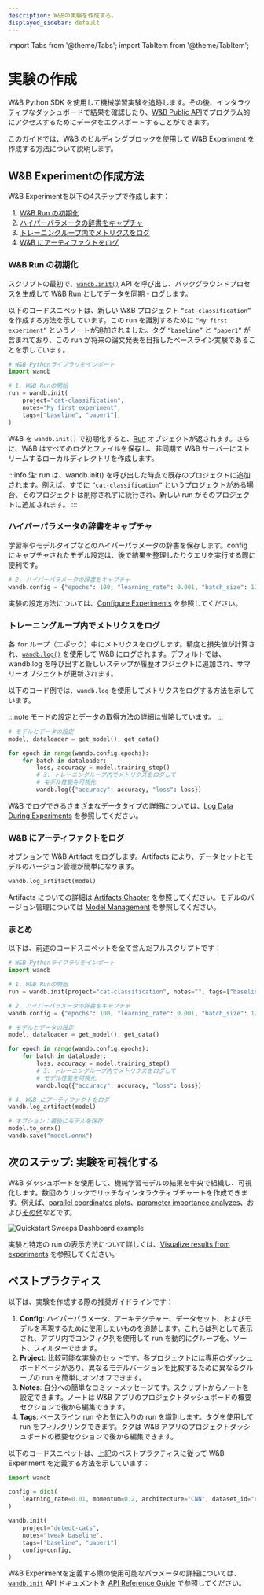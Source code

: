 ```yaml
---
description: W&Bの実験を作成する。
displayed_sidebar: default
---
```


import Tabs from '@theme/Tabs';
import TabItem from '@theme/TabItem';


# 実験の作成

<head>
  <title>W&B 実験の開始</title>
</head>

W&B Python SDK を使用して機械学習実験を追跡します。その後、インタラクティブなダッシュボードで結果を確認したり、[W&B Public API](../../ref/python/public-api/README.md)でプログラム的にアクセスするためにデータをエクスポートすることができます。

このガイドでは、W&B のビルディングブロックを使用して W&B Experiment を作成する方法について説明します。

## W&B Experimentの作成方法

W&B Experimentを以下の4ステップで作成します：

1. [W&B Run の初期化](#initialize-a-wb-run)
2. [ハイパーパラメータの辞書をキャプチャ](#capture-a-dictionary-of-hyperparameters)
3. [トレーニングループ内でメトリクスをログ](#log-metrics-inside-your-training-loop)
4. [W&B にアーティファクトをログ](#log-an-artifact-to-wb)

### W&B Run の初期化
スクリプトの最初で、[`wandb.init()`](../../ref/python/init.md) API を呼び出し、バックグラウンドプロセスを生成して W&B Run としてデータを同期・ログします。

以下のコードスニペットは、新しい W&B プロジェクト `“cat-classification”` を作成する方法を示しています。この run を識別するために `“My first experiment”` というノートが追加されました。タグ `“baseline”` と `“paper1”` が含まれており、この run が将来の論文発表を目指したベースライン実験であることを示しています。

```python
# W&B Pythonライブラリをインポート
import wandb

# 1. W&B Runの開始
run = wandb.init(
    project="cat-classification",
    notes="My first experiment",
    tags=["baseline", "paper1"],
)
```
W&B を `wandb.init()` で初期化すると、[Run](../../ref/python/run.md) オブジェクトが返されます。さらに、W&B はすべてのログとファイルを保存し、非同期で W&B サーバーにストリームするローカルディレクトリを作成します。

:::info
注: run は、wandb.init() を呼び出した時点で既存のプロジェクトに追加されます。例えば、すでに `“cat-classification”` というプロジェクトがある場合、そのプロジェクトは削除されずに続行され、新しい run がそのプロジェクトに追加されます。
:::

### ハイパーパラメータの辞書をキャプチャ
学習率やモデルタイプなどのハイパーパラメータの辞書を保存します。config にキャプチャされたモデル設定は、後で結果を整理したりクエリを実行する際に便利です。

```python
# 2. ハイパーパラメータの辞書をキャプチャ
wandb.config = {"epochs": 100, "learning_rate": 0.001, "batch_size": 128}
```
実験の設定方法については、[Configure Experiments](./config.md) を参照してください。

### トレーニングループ内でメトリクスをログ
各 `for` ループ（エポック）中にメトリクスをログします。精度と損失値が計算され、[`wandb.log()`](../../ref/python/log.md) を使用して W&B にログされます。デフォルトでは、wandb.log を呼び出すと新しいステップが履歴オブジェクトに追加され、サマリーオブジェクトが更新されます。

以下のコード例では、`wandb.log` を使用してメトリクスをログする方法を示しています。

:::note
モードの設定とデータの取得方法の詳細は省略しています。
:::

```python
# モデルとデータの設定
model, dataloader = get_model(), get_data()

for epoch in range(wandb.config.epochs):
    for batch in dataloader:
        loss, accuracy = model.training_step()
        # 3. トレーニングループ内でメトリクスをログして
        # モデル性能を可視化
        wandb.log({"accuracy": accuracy, "loss": loss})
```
W&B でログできるさまざまなデータタイプの詳細については、[Log Data During Experiments](./log/intro.md) を参照してください。

### W&B にアーティファクトをログ
オプションで W&B Artifact をログします。Artifacts により、データセットとモデルのバージョン管理が簡単になります。

```python
wandb.log_artifact(model)
```
Artifacts についての詳細は [Artifacts Chapter](../artifacts/intro.md) を参照してください。モデルのバージョン管理については [Model Management](../model_registry/intro.md) を参照してください。

### まとめ
以下は、前述のコードスニペットを全て含んだフルスクリプトです：

```python
# W&B Pythonライブラリをインポート
import wandb

# 1. W&B Runの開始
run = wandb.init(project="cat-classification", notes="", tags=["baseline", "paper1"])

# 2. ハイパーパラメータの辞書をキャプチャ
wandb.config = {"epochs": 100, "learning_rate": 0.001, "batch_size": 128}

# モデルとデータの設定
model, dataloader = get_model(), get_data()

for epoch in range(wandb.config.epochs):
    for batch in dataloader:
        loss, accuracy = model.training_step()
        # 3. トレーニングループ内でメトリクスをログして
        # モデル性能を可視化
        wandb.log({"accuracy": accuracy, "loss": loss})

# 4. W&B にアーティファクトをログ
wandb.log_artifact(model)

# オプション：最後にモデルを保存
model.to_onnx()
wandb.save("model.onnx")
```

## 次のステップ: 実験を可視化する
W&B ダッシュボードを使用して、機械学習モデルの結果を中央で組織し、可視化します。数回のクリックでリッチなインタラクティブチャートを作成できます。例えば、[parallel coordinates plots](../app/features/panels/parallel-coordinates.md)、[parameter importance analyzes](../app/features/panels/parameter-importance.md)、および[その他](../app/features/panels/intro.md)などです。

![Quickstart Sweeps Dashboard example](/images/sweeps/quickstart_dashboard_example.png)

実験と特定の run の表示方法について詳しくは、[Visualize results from experiments](./app.md) を参照してください。

## ベストプラクティス
以下は、実験を作成する際の推奨ガイドラインです：

1. **Config**: ハイパーパラメータ、アーキテクチャー、データセット、およびモデルを再現するために使用したいものを追跡します。これらは列として表示され、アプリ内でコンフィグ列を使用して run を動的にグループ化、ソート、フィルターできます。
2. **Project**: 比較可能な実験のセットです。各プロジェクトには専用のダッシュボードページがあり、異なるモデルバージョンを比較するために異なるグループの run を簡単にオン/オフできます。
3. **Notes**: 自分への簡単なコミットメッセージです。スクリプトからノートを設定できます。ノートは W&B アプリのプロジェクトダッシュボードの概要セクションで後から編集できます。
4. **Tags**: ベースライン run やお気に入りの run を識別します。タグを使用して run をフィルタリングできます。タグは W&B アプリのプロジェクトダッシュボードの概要セクションで後から編集できます。

以下のコードスニペットは、上記のベストプラクティスに従って W&B Experiment を定義する方法を示しています：

```python
import wandb

config = dict(
    learning_rate=0.01, momentum=0.2, architecture="CNN", dataset_id="cats-0192"
)

wandb.init(
    project="detect-cats",
    notes="tweak baseline",
    tags=["baseline", "paper1"],
    config=config,
)
```

W&B Experimentを定義する際の使用可能なパラメータの詳細については、[`wandb.init`](../../ref/python/init.md) API ドキュメントを [API Reference Guide](../../ref/python/README.md) で参照してください。